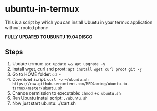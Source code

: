 # ubuntu-in-termux

This is a script by which you can install Ubuntu in your termux application without rooted phone

**FULLY UPDATED TO UBUNTU 19.04 DISCO**

## Steps
1. Update termux: `apt update && apt upgrade -y`
2. Install wget, curl and proot: `apt install wget curl proot git -y`
3. Go to HOME folder: `cd ~`
4. Download script: `curl -o ~/ubuntu.sh https://raw.githubusercontent.com/MFDGaming/ubuntu-in-termux/master/ubuntu.sh`
5. Change permission to executable: `chmod +x ubuntu.sh`
6. Run Ubuntu install script: `./ubuntu.sh`
7. Now just start ubuntu: ./start.sh
